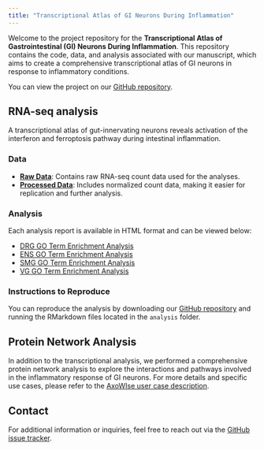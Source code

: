 ```yaml
---
title: "Transcriptional Atlas of GI Neurons During Inflammation"
---
```


Welcome to the project repository for the **Transcriptional Atlas of Gastrointestinal (GI) Neurons During Inflammation**. This repository contains the code, data, and analysis associated with our manuscript, which aims to create a comprehensive transcriptional atlas of GI neurons in response to inflammatory conditions.

You can view the project on our [GitHub repository](https://github.com/dyusuf/Transcriptional_Atlas_GI_Neurons_Inflammation).

## RNA-seq analysis

A transcriptional atlas of gut-innervating neurons reveals activation of the interferon and ferroptosis pathway during intestinal inflammation.

### Data
- **[Raw Data](https://github.com/dyusuf/Transcriptional_Atlas_GI_Neurons_Inflammation/tree/main/data/raw/)**: Contains raw RNA-seq count data used for the analyses.
- **[Processed Data](https://github.com/dyusuf/Transcriptional_Atlas_GI_Neurons_Inflammation/tree/main/data/processed)**: Includes normalized count data, making it easier for replication and further analysis.

### Analysis
Each analysis report is available in HTML format and can be viewed below:

- [DRG GO Term Enrichment Analysis](analysis/DRG_DGE_GO_Analysis.html)
- [ENS GO Term Enrichment Analysis](analysis/ENS_DGE_GO_Analysis.html)
- [SMG GO Term Enrichment Analysis](analysis/SMG_DGE_GO_Analysis.html)
- [VG GO Term Enrichment Analysis](analysis/VG_DGE_GO_Analysis.html)


### Instructions to Reproduce

You can reproduce the analysis by downloading our [GitHub repository](https://github.com/dyusuf/Transcriptional_Atlas_GI_Neurons_Inflammation/archive/refs/heads/main.zip) and running the RMarkdown files located in the `analysis` folder.

## Protein Network Analysis

In addition to the transcriptional analysis, we performed a comprehensive protein network analysis to explore the interactions and pathways involved in the inflammatory response of GI neurons. For more details and specific use cases, please refer to the [AxoWIse user case description]().


## Contact
For additional information or inquiries, feel free to reach out via the [GitHub issue tracker](https://github.com/dyusuf/Transcriptional_Atlas_GI_Neurons_Inflammation/issues).
